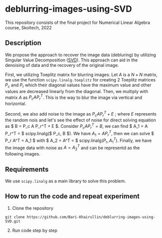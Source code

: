 # deblurring-images-using-SVD
This repository consists of the final project for Numerical Linear Algebra course, Skoltech, 2022


## Description
We propose the approach to recover the image data (debluring) by utilizing Singular Value Decomposition ([SVD](https://en.wikipedia.org/wiki/Singular_value_decomposition)). This approach can aid in the denoising of data and the recovery of the original image. 

First, we utilizing Toeplitz matrix for blurring images. Let $A$ is a $N×N$ matrix, we use the function `scipy.linalg.toeplitz` for creating 2 Toeplitz matrices $P_c$ and $P_r$ which their diagonal values have the maximum value and other values are decreased linearly from the diagonal. Then, we multiply with matrix $A$ as $P_c A P_r^T$. This is the way to blur the image via vertical and horizontal.

Second, we also add noise to the image as $P_c A P_r^T + E$ ; where $E$ represents the random nois and let's see the effect of noise for direct solving equation as $ B = P_c A P_r^T + E $. Consider $P_c A P_r^T = B$, we can find $ A_1 = A P_r^T = $ scipy.linalg($ P_c, B $). We have $A_1 = A P_r^T$, then we can solve $ P_r A^T = A_1 $ with $ A_2 = A^T = $ scipy.linalg($P_r, A_1^T$). Finally, we have the image data with noise as $A = A_2^T$ and can be representd as the following images.


## Requirements
We use `scipy.linalg` as a main library to solve this problem.


## How to run the code and repeat experiment
1. Clone the repository
``` 
git clone https://github.com/Bari-Khairullin/deblurring-images-using-SVD.git
```
2. Run code step by step
